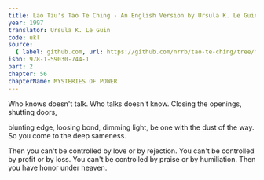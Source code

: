 ```yaml
---
title: Lao Tzu's Tao Te Ching - An English Version by Ursula K. Le Guin
year: 1997
translator: Ursula K. Le Guin
code: ukl
source:
  { label: github.com, url: https://github.com/nrrb/tao-te-ching/tree/master }
isbn: 978-1-59030-744-1
part: 2
chapter: 56
chapterName: MYSTERIES OF POWER
---
```

Who knows
doesn't talk.
Who talks
doesn't know.
Closing the openings,
shutting doors,

blunting edge,
loosing bond,
dimming light,
be one with the dust of the way.
So you come to the deep sameness.

Then you can't be controlled by love
or by rejection.
You can't be controlled by profit
or by loss.
You can't be controlled by praise
or by humiliation.
Then you have honor under heaven.